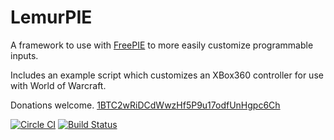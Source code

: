 # LemurPIE

A framework to use with [FreePIE](http://andersmalmgren.github.io/FreePIE/) to more easily customize programmable inputs.

Includes an example script which customizes an XBox360 controller for use with World of Warcraft.

Donations welcome. [1BTC2wRiDCdWwzHf5P9u17odfUnHgpc6Ch](bitcoin:1BTC2wRiDCdWwzHf5P9u17odfUnHgpc6Ch?label=reversefold)

[![Circle CI](https://circleci.com/gh/reversefold/lemurPIE.svg?style=svg)](https://circleci.com/gh/reversefold/lemurPIE) [![Build Status](https://travis-ci.org/reversefold/lemurPIE.svg)](https://travis-ci.org/reversefold/lemurPIE)
